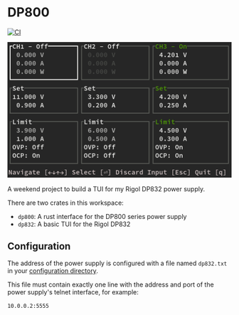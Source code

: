 # DP800

[![CI](https://github.com/newAM/dp800/workflows/CI/badge.svg)](https://github.com/newAM/dp800/actions)

![Screenshot](./screenshot.png)

A weekend project to build a TUI for my Rigol DP832 power supply.

There are two crates in this workspace:

* `dp800`: A rust interface for the DP800 series power supply
* `dp832`: A basic TUI for the Rigol DP832

## Configuration

The address of the power supply is configured with a file named `dp832.txt` in your [configuration directory].

This file must contain exactly one line with the address and port of the power supply's telnet interface, for example:

```txt
10.0.0.2:5555
```

[configuration directory]: https://docs.rs/dirs/6.0.0/dirs/fn.config_dir.html
